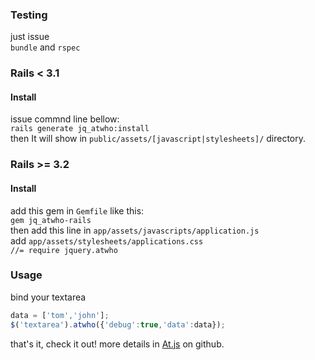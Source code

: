 ### Testing
just issue  
`bundle` and `rspec`

### Rails < 3.1
#### Install
issue commnd line bellow:  
`rails generate jq_atwho:install`  
then It will show in `public/assets/[javascript|stylesheets]/` directory.

### Rails >= 3.2
#### Install
add this gem in `Gemfile` like this:  
`gem jq_atwho-rails`  
then add this line in `app/assets/javascripts/application.js`  
add `app/assets/stylesheets/applications.css`  
` //= require jquery.atwho `

### Usage
bind your textarea

```javascript
data = ['tom','john'];
$('textarea').atwho({'debug':true,'data':data});
```

that's it, check it out!
more details in [At.js](https://github.com/ichord/At.js) on github.
